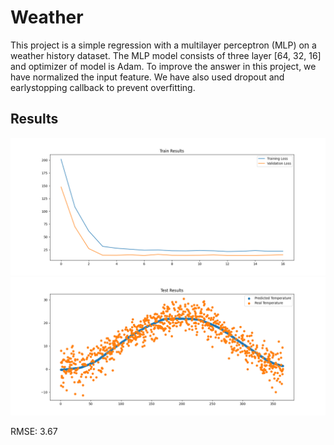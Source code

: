 # Weather
This project is a simple regression with a multilayer perceptron (MLP) on a weather history dataset. The MLP model consists of three layer [64, 32, 16] and optimizer of model is Adam. 
To improve the answer in this project, we have normalized the input feature. We have also used dropout and earlystopping callback to prevent overfitting.
## Results

![train results](train_results.png)
![test results](test_results.png)

RMSE: 3.67